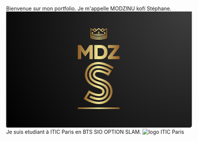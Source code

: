 Bienvenue sur mon portfolio.
Je m'appelle MODZINU kofi Stéphane.
![Mon logo](./public/asset/LOGO%20MDZ.png)
Je suis etudiant à ITIC Paris en BTS SIO OPTION SLAM.
![logo ITIC Paris](https://studl.com/assets/uploads/logo_ecoles/689/image5c17c48fea4f89.44690908.jpg)